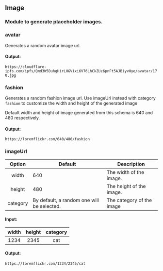 ## Image
### Module to generate placeholder images.

### avatar
Generates a random avatar image url.

#### Output:
`https://cloudflare-ipfs.com/ipfs/Qmd3W5DuhgHirLHGVixi6V76LhCkZUz6pnFt5AJBiyvHye/avatar/170.jpg`


### fashion
Generates a random fashion image url.
Use imageUrl instead with category `fashion` to customize the width and height of the generated image

Default width and height of image generated from this schema is 640 and 480 respectively.

#### Output:
`https://loremflickr.com/640/480/fashion`


### imageUrl

|Option| Default | Description|
|:------:|------|------|
|width|640|The width of the image.|
|height|480|The height of the image.|
|category|By default, a random one will be selected.|The category of the image|

#### Input:
|width|height|category|
|:----:|:----:|:----:|
|1234|2345|cat|

#### Output:
`https://loremflickr.com/1234/2345/cat`
